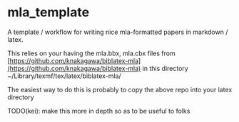 # mla_template

A template / workflow for writing nice mla-formatted papers in markdown / latex.

This relies on your having the mla.bbx, mla.cbx files from
[https://github.com/knakagawa/biblatex-mla](https://github.com/knakagawa/biblatex-mla)
in this directory
~/Library/texmf/tex/latex/biblatex-mla/

The easiest way to do this is probably to copy the above repo into your latex directory

TODO(kei): make this more in depth so as to be useful to folks
